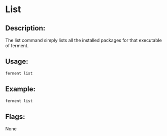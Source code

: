 # List
## Description:
The list command simply lists all the installed packages for that executable of ferment.
## Usage:
```sh
ferment list 
```
## Example:
```sh
ferment list
```
## Flags:
None
